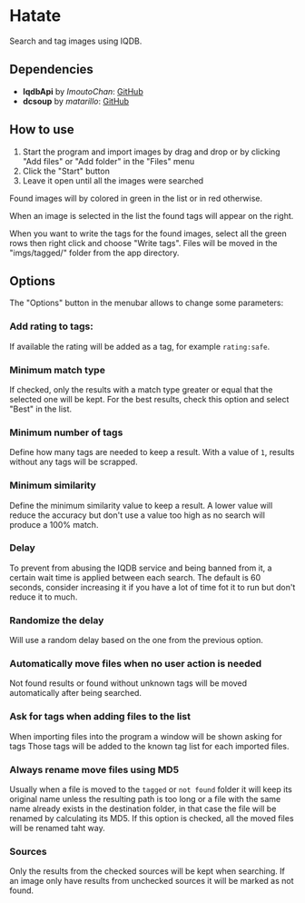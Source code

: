 # Hatate
Search and tag images using IQDB.

## Dependencies
* **IqdbApi** by _ImoutoChan_:
[GitHub](https://github.com/ImoutoChan/IqdbApi)
* **dcsoup** by _matarillo_:
[GitHub](https://github.com/matarillo/dcsoup)

## How to use

1. Start the program and import images by drag and drop or by clicking "Add files" or "Add folder" in the "Files" menu
2. Click the "Start" button
3. Leave it open until all the images were searched

Found images will by colored in green in the list or in red otherwise.

When an image is selected in the list the found tags will appear on the right.

When you want to write the tags for the found images, select all the green rows then right click and choose "Write tags".
Files will be moved in the "imgs/tagged/" folder from the app directory.

## Options

The "Options" button in the menubar allows to change some parameters:

### Add rating to tags:

If available the rating will be added as a tag, for example `rating:safe`.

### Minimum match type

If checked, only the results with a match type greater or equal that the selected one will be kept.
For the best results, check this option and select "Best" in the list.

### Minimum number of tags

Define how many tags are needed to keep a result. With a value of `1`, results without any tags will be scrapped.

### Minimum similarity

Define the minimum similarity value to keep a result. A lower value will reduce the accuracy but don't use a value too high as no search will produce a 100% match.

### Delay

To prevent from abusing the IQDB service and being banned from it, a certain wait time is applied between each search.
The default is 60 seconds, consider increasing it if you have a lot of time fot it to run but don't reduce it to much.

### Randomize the delay

Will use a random delay based on the one from the previous option.

### Automatically move files when no user action is needed

Not found results or found without unknown tags will be moved automatically after being searched.

### Ask for tags when adding files to the list

When importing files into the program a window will be shown asking for tags
Those tags will be added to the known tag list for each imported files.

### Always rename move files using MD5

Usually when a file is moved to the `tagged` or `not found` folder it will keep its original name unless the resulting path is too long or a file with the same name already exists in the destination folder, in that case the file will be renamed by calculating its MD5.
If this option is checked, all the moved files will be renamed taht way.

### Sources

Only the results from the checked sources will be kept when searching.
If an image only have results from unchecked sources it will be marked as not found.
